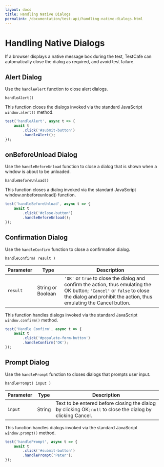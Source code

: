 ```yaml
---
layout: docs
title: Handling Native Dialogs
permalink: /documentation/test-api/handling-native-dialogs.html
---
```

# Handling Native Dialogs

If a browser displays a native message box during the test, TestCafe can automatically close the dialog as required, and avoid test failure.

## Alert Dialog

Use the `handleAlert` function to close alert dialogs.

```text
handleAlert()
```

This function closes the dialogs invoked via the standard JavaScript `window.alert()` method.

```js
test('handleAlert', async t => {
    await t
        .click('#submit-button')
        .handleAlert();
});
```

## onBeforeUnload Dialog

Use the `handleBeforeUnload` function to close a dialog that is shown when a window is about to be unloaded.

```text
handleBeforeUnload()
```

This function closes a dialog invoked via the standard JavaScript window.onbeforeunload() function.

```js
test('handleBeforeUnload', async t => {
    await t
        .click('#close-button')
        .handleBeforeUnload();
});
```

## Confirmation Dialog

Use the `handleConfirm` function to close a confirmation dialog.

```text
handleConfirm( result )
```

Parameter | Type              | Description
--------- | ----------------- | -----------------------------------------------------------------------------------------------------------------------------------------------------------------------------------------------
`result`  | String or Boolean | `'OK'` or `true` to close the dialog and confirm the action, thus emulating the OK button; `'Cancel'` or `false` to close the dialog and prohibit the action, thus emulating the Cancel button.

This function handles dialogs invoked via the standard JavaScript `window.confirm()` method.

```js
test('Handle Confirm', async t => {
    await t
        .click('#populate-form-button')
        .handleConfirm('OK');
});
```

## Prompt Dialog

Use the `handlePrompt` function to closes dialogs that prompts user input.

```text
handlePrompt( input )
```

Parameter | Type   | Description
--------- | ------ | -----------------------------------------------------------------------------------------------------------
`input`   | String | Text to be entered before closing the dialog by clicking OK; `null` to close the dialog by clicking Cancel.

This function handles dialogs invoked via the standard JavaScript `window.prompt()` method.

```js
test('handlePrompt', async t => {
    await t
        .click('#submit-button')
        .handlePrompt('Peter');
});
```